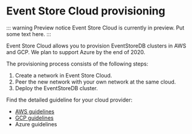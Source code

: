 # Event Store Cloud provisioning

::: warning Preview notice
Event Store Cloud is currently in preview.
Put some text here.
:::

Event Store Cloud allows you to provision EventStoreDB clusters in AWS and GCP. We plan to support Azure by the end of 2020.

The provisioning process consists of the following steps:

1. Create a network in Event Store Cloud.
2. Peer the new network with your own network at the same cloud.
3. Deploy the EventStoreDB cluster.

Find the detailed guideline for your cloud provider:
- [AWS guidelines](aws.md)
- [GCP guidelines](gcp.md)
- Azure guidelines
